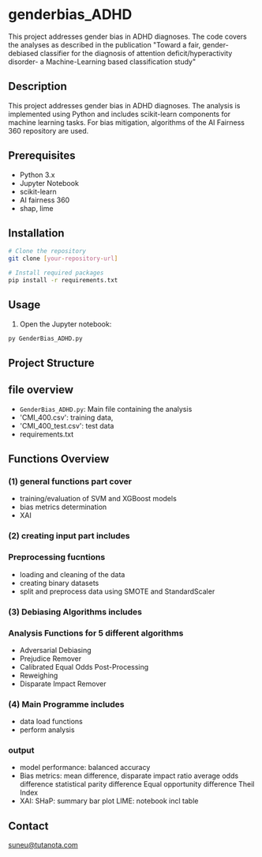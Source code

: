 # genderbias_ADHD
This project addresses gender bias in ADHD diagnoses. The code covers the analyses as described in the publication  "Toward a fair, gender-debiased classifier for the diagnosis of attention deficit/hyperactivity disorder- a Machine-Learning based classification study"


## Description
This project addresses gender bias in ADHD diagnoses. The analysis is implemented using Python and includes scikit-learn components for machine learning tasks. For bias mitigation, algorithms of the AI Fairness 360 repository are used. 


## Prerequisites
- Python 3.x
- Jupyter Notebook
- scikit-learn
- AI fairness 360
- shap, lime


## Installation
```bash
# Clone the repository
git clone [your-repository-url]

# Install required packages
pip install -r requirements.txt
```

## Usage
1. Open the Jupyter notebook:
```bash
py GenderBias_ADHD.py
```


## Project Structure
## file overview
- `GenderBias_ADHD.py`: Main file containing the analysis
- 'CMI_400.csv': training data, 
- 'CMI_400_test.csv': test data
- requirements.txt

## Functions Overview
### (1) general functions part cover 
- training/evaluation of SVM and XGBoost models  
- bias metrics determination
- XAI

### (2) creating input part includes 
### Preprocessing fucntions
- loading and cleaning of the data
- creating binary datasets
- split and preprocess data using SMOTE and StandardScaler

### (3) Debiasing Algorithms includes 
### Analysis Functions for 5 different algorithms 
- Adversarial Debiasing
- Prejudice Remover
- Calibrated Equal Odds Post-Processing
- Reweighing
- Disparate Impact Remover 

### (4) Main Programme includes
- data load functions
- perform analysis

### output
- model performance: balanced accuracy
- Bias metrics: mean difference, 
		disparate impact ratio
		average odds difference 
		statistical parity difference
		Equal opportunity difference 
		Theil Index
- XAI:	SHaP: summary bar plot
	LIME: notebook incl table   


## Contact
suneu@tutanota.com

